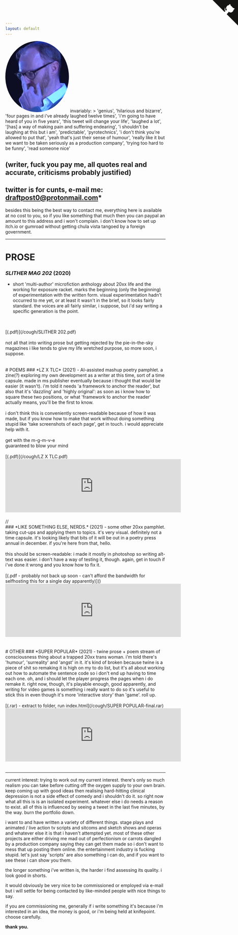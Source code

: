 ```yaml
---
layout: default
---
```

  <img src="/assets/img/gatiss.png" alt="Mark Gatiss telling you to fuck off" height="auto" width="200" style="border-radius:50%">
invariably: 
> 'genius', 'hilarious and bizarre',  'four pages in and i've already laughed twelve times', 'i'm going to have heard of you in five years', 'this tweet will change your life', 'laughed a lot', '[has] a way of making pain and suffering endearing', 'i shouldn't be laughing at this but i am', 'predictable', 'pyrotechnics', 'i don't think you're allowed to put that', 'yeah that's just their sense of humour', 'really like it but we want to be taken seriously as a production company', 'trying too hard to be funny', 'read someone nice'

## (writer, fuck you pay me, all quotes real and accurate, criticisms probably justified)

## twitter is for cunts, e-mail me: [draftpost0@protonmail.com](mailto:draftpost0@protonmail.com)*
besides this being the best way to contact me, everything here is available at no cost to you, so if you like something that much then you can paypal an amount to this address and i won't complain. i don't know how to set up itch.io or gumroad without getting chula vista tangoed by a foreign government.

---

# PROSE
### *SLITHER MAG 202* (2020) 
- short 'multi-author' microfiction anthology about 20xx life and the working for exposure racket. marks the beginning (only the beginning) of experimentation with the written form. visual experimentation hadn't occurred to me yet, or at least it wasn't in the brief, so it looks fairly standard. the voices are all fairly similar, i suppose, but i'd say writing a specific generation is the point.
<br>
<br>
[(.pdf)](/cough/SLITHER 202.pdf)
<br>
<br>
not all that into writing prose but getting rejected by the pie-in-the-sky magazines i like tends to give my life wretched purpose, so more soon, i suppose.
<br>
<br>
<br>
# POEMS
### *LZ X TLC* (2021) 
- AI-assisted mashup poetry pamphlet. a zine(?) exploring my own development as a writer at this time, sort of a time capsule. made in ms publisher eventually because i thought that would be easier (it wasn't). i'm told it needs 'a framework to anchor the reader', but also that it's 'dazzling' and 'highly original': as soon as i know how to square these two positions, or what 'framework to anchor the reader' actually means, you'll be the first to know. 
<br>
<br>
i don't think this is conveniently screen-readable because of how it was made, but if you know how to make that work without doing something stupid like 'take screenshots of each page', get in touch. i would appreciate help with it.
<br>
<br>
get with the m-g-m-v-e
<br>
guaranteed to blow your mind
<br>
<br>
[(.pdf)](/cough/LZ X TLC.pdf) 

<iframe src="https://itch.io/embed/1148368" width="552" height="167" frameborder="0"><a href="https://draftpost0.itch.io/lz-x-tlc">LZ X TLC by https://draftpost0.github.io</a></iframe>
<br>
<br>
//
<br>
### *LIKE SOMETHING ELSE, NERDS.* (2021)
- some other 20xx pamphlet. taking cut-ups and applying them to topics. it's very visual. definitely not a time capsule. it's looking likely that bits of it will be out in a poetry press annual in december. if you're here from that, hello. 
<br>
<br>
this should be screen-readable: i made it mostly in photoshop so writing alt-text was easier. i don't have a way of testing it, though. again, get in touch if i've done it wrong and you know how to fix it.
<br>
<br>
[(.pdf - probably not back up soon - can't afford the bandwidth for selfhosting this for a single day apparently)]()

<iframe src="https://itch.io/embed/1148242" width="552" height="167" frameborder="0"><a href="https://draftpost0.itch.io/like-something-else-nerds">like something else, nerds. by https://draftpost0.github.io</a></iframe>
<br>
<br>
<br>
# OTHER
### *SUPER POPULAR* (2021) 
- twine prose + poem stream of consciousness thing about a trapped 20xx trans woman. i'm told there's 'humour', 'surreality' and 'angst' in it. it's kind of broken because twine is a piece of shit so remaking it is high on my to do list, but it's all about working out how to automate the sentence code so i don't end up having to time each one. oh, and i should let the player progress the pages when i do remake it. right now, though, it's playable enough, good apparently, and writing for video games is something i really want to do so it's useful to stick this in even though it's more 'interactive story' than 'game'. roll up.
<br>
<br>
[(.rar) - extract to folder, run index.html](/cough/SUPER POPULAR-final.rar)

<iframe src="https://itch.io/embed/1148331" width="552" height="167" frameborder="0"><a href="https://draftpost0.itch.io/super-popular">SUPER POPULAR by https://draftpost0.github.io</a></iframe>
<br>
<br>

---
current interest: trying to work out my current interest. there's only so much realism you can take before cutting off the oxygen supply to your own brain. keep coming up with good ideas then realising hard-hitting clinical depression is not a side effect of comedy and i shouldn't do it. so right now what all this is is an isolated experiment. whatever else i do needs a reason to exist. all of this is influenced by seeing a tweet in the last five minutes, by the way. burn the portfolio down.

i want to and have written a variety of different things. stage plays and animated / live action tv scripts and sitcoms and sketch shows and operas and whatever else it is that i haven't attempted yet. most of these other projects are either driving me mad out of perfectionism or carrots dangled by a production company saying they can get them made so i don't want to mess that up posting them online. the entertainment industry is fucking stupid. let's just say 'scripts' are also something i can do, and if you want to see these i can show you them.

the longer something i’ve written is, the harder i find assessing its quality. i look good in shorts.

it would obviously be very nice to be commissioned or employed via e-mail but i will settle for being contacted by like-minded people with nice things to say.

if you are commissioning me, generally if i write something it's because i'm interested in an idea, the money is good, or i'm being held at knifepoint. choose carefully.

**thank you.**


<a href="https://github.com/chibicode/solo" class="github-corner"><svg width="80" height="80" viewBox="0 0 250 250" style="fill:#151513; color:#fff; position: absolute; top: 0; border: 0; right: 0;"><path d="M0,0 L115,115 L130,115 L142,142 L250,250 L250,0 Z"></path><path d="M128.3,109.0 C113.8,99.7 119.0,89.6 119.0,89.6 C122.0,82.7 120.5,78.6 120.5,78.6 C119.2,72.0 123.4,76.3 123.4,76.3 C127.3,80.9 125.5,87.3 125.5,87.3 C122.9,97.6 130.6,101.9 134.4,103.2" fill="currentColor" style="transform-origin: 130px 106px;" class="octo-arm"></path><path d="M115.0,115.0 C114.9,115.1 118.7,116.5 119.8,115.4 L133.7,101.6 C136.9,99.2 139.9,98.4 142.2,98.6 C133.8,88.0 127.5,74.4 143.8,58.0 C148.5,53.4 154.0,51.2 159.7,51.0 C160.3,49.4 163.2,43.6 171.4,40.1 C171.4,40.1 176.1,42.5 178.8,56.2 C183.1,58.6 187.2,61.8 190.9,65.4 C194.5,69.0 197.7,73.2 200.1,77.6 C213.8,80.2 216.3,84.9 216.3,84.9 C212.7,93.1 206.9,96.0 205.4,96.6 C205.1,102.4 203.0,107.8 198.3,112.5 C181.9,128.9 168.3,122.5 157.7,114.1 C157.9,116.9 156.7,120.9 152.7,124.9 L141.0,136.5 C139.8,137.7 141.6,141.9 141.8,141.8 Z" fill="currentColor" class="octo-body"></path></svg></a><style>.github-corner:hover .octo-arm{animation:octocat-wave 560ms ease-in-out}@keyframes octocat-wave{0%,100%{transform:rotate(0)}20%,60%{transform:rotate(-25deg)}40%,80%{transform:rotate(10deg)}}@media (max-width:500px){.github-corner:hover .octo-arm{animation:none}.github-corner .octo-arm{animation:octocat-wave 560ms ease-in-out}}</style>
